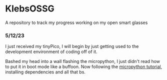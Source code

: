# KlebsOSSG
A repository to track my progress working on my open smart glasses

### 5/12/23

I just received my tinyPico, I will begin by just getting used to the development environment of coding off of it.

Bashed my head into a wall flashing the micropython, I just didn't read how to put it in boot mode like a buffoon. Now following the [micropython tutorial](https://youtu.be/5W3WvXAmDJc?list=PL6F17pWypPy_KSmpnR5CV8x78QhAiKBIl), installing dependencies and all that bs.
